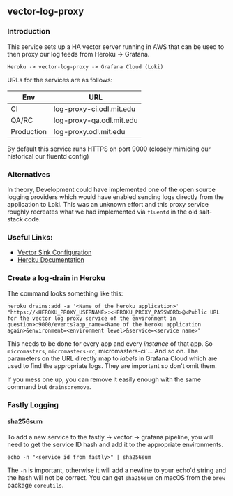 
## vector-log-proxy

### Introduction

This service sets up a HA vector server running in AWS that can be used to then proxy our log feeds from Heroku -> Grafana.

```
Heroku -> vector-log-proxy -> Grafana Cloud (Loki)
```

URLs for the services are as follows:

| Env | URL |
| --- | --- |
| CI  | log-proxy-ci.odl.mit.edu |
| QA/RC | log-proxy-qa.odl.mit.edu |
| Production | log-proxy.odl.mit.edu |

By default this service runs HTTPS on port 9000 (closely mimicing our historical our fluentd config)

### Alternatives

In theory, Development could have implemented one of the open source logging providers which would have enabled sending logs directly from the application to Loki. This was an unknown effort and this proxy service roughly recreates what we had implemented via `fluentd` in the old salt-stack code.

### Useful Links:

- [Vector Sink Configuration](https://vector.dev/docs/reference/configuration/sources/heroku_logs/)
- [Heroku Documentation](https://devcenter.heroku.com/articles/logplex)

### Create a log-drain in Heroku

The command looks something like this:

```
heroku drains:add -a '<Name of the heroku application>' "https://<HEROKU_PROXY_USERNAME>:<HEROKU_PROXY_PASSWORD>@<Public URL for the vector log proxy service of the environment in question>:9000/events?app_name=<Name of the heroku application again>&environment=<environment level>&service=<service name>"
```

This needs to be done for every app and every *instance* of that app. So `micromasters`, `micromasters-rc`, micromasters-ci`... And so on. The parameters on the URL directly map to *labels* in Grafana Cloud which are used to find the appropriate logs. They are important so don't omit them.

If you mess one up, you can remove it easily enough with the same command but `drains:remove`.

### Fastly Logging

#### sha256sum

To add a new service to the fastly -> vector -> grafana pipeline, you will need to get the service ID hash and add it to the appropriate environments.

```
echo -n "<service id from fastly>" | sha256sum
```

The `-n` is important, otherwise it will add a newline to your echo'd string and the hash will not be correct. You can get `sha256sum` on macOS from the `brew` package `coreutils`.
